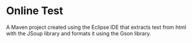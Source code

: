 # Online Test 

A Maven project created using the Eclipse IDE that extracts text from html with the JSoup library and formats it using the Gson library.
